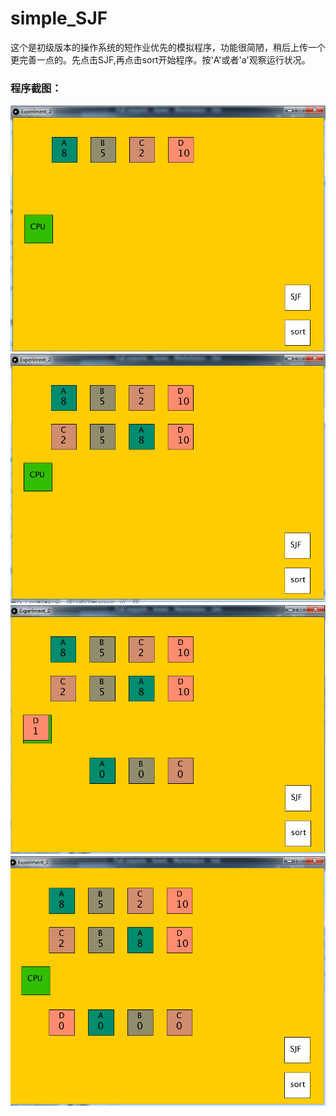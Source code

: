 # simple_SJF
这个是初级版本的操作系统的短作业优先的模拟程序，功能很简陋，稍后上传一个更完善一点的。先点击SJF,再点击sort开始程序。按'A'或者'a'观察运行状况。</br>
### 程序截图：</br>
![image](http://github.com/1030514211/simple_SJF/raw/master/image/1.png)</br>
![image](http://github.com/1030514211/simple_SJF/raw/master/image/2.png)</br>
![image](http://github.com/1030514211/simple_SJF/raw/master/image/3.png)</br>
![image](http://github.com/1030514211/simple_SJF/raw/master/image/4.png)</br>
